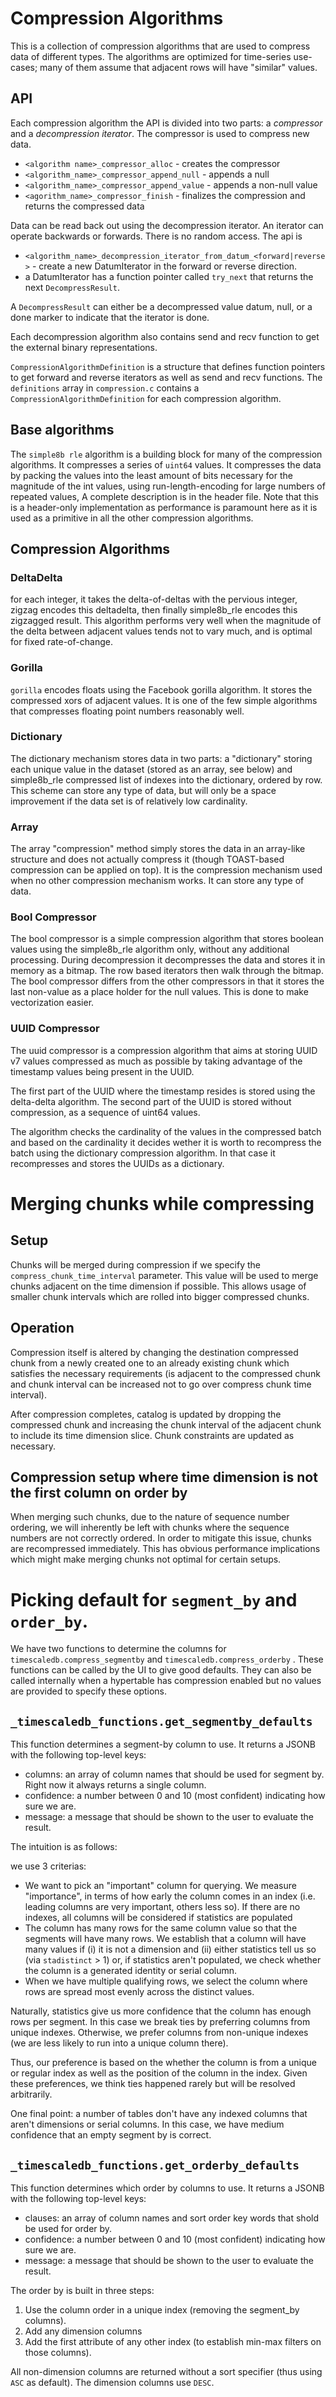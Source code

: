 # Compression Algorithms

This is a collection of compression algorithms that are used to compress data of different types.
The algorithms are optimized for time-series use-cases; many of them assume that adjacent rows will have "similar" values.

## API

Each compression algorithm the API is divided into two parts: a _compressor_ and a _decompression iterator_. The compressor
is used to compress new data.

- `<algorithm name>_compressor_alloc` - creates the compressor
- `<algorithm_name>_compressor_append_null` - appends a null
- `<algorithm_name>_compressor_append_value` - appends a non-null value
- `<agorithm_name>_compressor_finish` - finalizes the compression and returns the compressed data

Data can be read back out using the decompression iterator. An iterator can operate backwards or forwards.
There is no random access. The api is

- `<algorithm_name>_decompression_iterator_from_datum_<forward|reverse>` - create a new DatumIterator in the forward or reverse direction.
- a DatumIterator has a function pointer called `try_next` that returns the next `DecompressResult`.

A `DecompressResult` can either be a decompressed value datum, null, or a done marker to indicate that the iterator is done.

Each decompression algorithm also contains send and recv function to get the external binary representations.

`CompressionAlgorithmDefinition` is a structure that defines function pointers to get forward and reverse iterators
as well as send and recv functions. The `definitions` array in  `compression.c` contains a `CompressionAlgorithmDefinition`
for each compression algorithm.

## Base algorithms

The `simple8b rle` algorithm is a building block for many of the compression algorithms.
It compresses a series of `uint64` values. It compresses the data by packing the values into the least
amount of bits necessary for the magnitude of the int values, using run-length-encoding for large numbers of repeated values,
A complete description is in the header file. Note that this is a header-only implementation as performance
is paramount here as it is used as a primitive in all the other compression algorithms.

## Compression Algorithms

### DeltaDelta

for each integer, it takes the delta-of-deltas with the pervious integer,
zigzag encodes this deltadelta, then finally simple8b_rle encodes this
zigzagged result. This algorithm performs very well when the magnitude of the
delta between adjacent values tends not to vary much, and is optimal for
fixed rate-of-change.


### Gorilla

`gorilla` encodes floats using the Facebook gorilla algorithm. It stores the
compressed xors of adjacent values. It is one of the few simple algorithms
that compresses floating point numbers reasonably well.

### Dictionary

The dictionary mechanism stores data in two parts: a "dictionary" storing
each unique value in the dataset (stored as an array, see below) and
simple8b_rle compressed list of indexes into the dictionary, ordered by row.
This scheme can store any type of data, but will only be a space improvement
if the data set is of relatively low cardinality.

### Array

The array "compression" method simply stores the data in an array-like
structure and does not actually compress it (though TOAST-based compression
can be applied on top). It is the compression mechanism used when no other
compression mechanism works. It can store any type of data.

### Bool Compressor

The bool compressor is a simple compression algorithm that stores boolean values
using the simple8b_rle algorithm only, without any additional processing. During
decompression it decompresses the data and stores it in memory as a bitmap. The
row based iterators then walk through the bitmap. The bool compressor differs from
the other compressors in that it stores the last non-value as a place holder for
the null values. This is done to make vectorization easier.

### UUID Compressor

The uuid compressor is a compression algorithm that aims at storing UUID v7 values
compressed as much as possible by taking advantage of the timestamp values being
present in the UUID.

The first part of the UUID where the timestamp resides is stored using the delta-delta
algorithm. The second part of the UUID is stored without compression, as a sequence of
uint64 values.

The algorithm checks the cardinality of the values in the compressed batch and based on
the cardinality it decides wether it is worth to recompress the batch using the dictionary
compression algorithm. In that case it recompresses and stores the UUIDs as a dictionary.

# Merging chunks while compressing #

## Setup ##

Chunks will be merged during compression if we specify the `compress_chunk_time_interval` parameter.
This value will be used to merge chunks adjacent on the time dimension if possible. This allows usage
of smaller chunk intervals which are rolled into bigger compressed chunks.

## Operation ##

Compression itself is altered by changing the destination compressed chunk from a newly created one to
an already existing chunk which satisfies the necessary requirements (is adjacent to the compressed chunk
and chunk interval can be increased not to go over compress chunk time interval).

After compression completes, catalog is updated by dropping the compressed chunk and increasing the chunk
interval of the adjacent chunk to include its time dimension slice. Chunk constraints are updated as necessary.

## Compression setup where time dimension is not the first column on order by ##

When merging such chunks, due to the nature of sequence number ordering, we will inherently be left with
chunks where the sequence numbers are not correctly ordered. In order to mitigate this issue, chunks are
recompressed immediately. This has obvious performance implications which might make merging chunks
not optimal for certain setups.

# Picking default for `segment_by` and `order_by`.

We have two functions to determine the columns for `timescaledb.compress_segmentby` and `timescaledb.compress_orderby` . These functions can be called
by the UI to give good defaults. They can also be called internally when a hypertable has compression enabled
but no values are provided to specify these options.

## `_timescaledb_functions.get_segmentby_defaults`

This function determines a segment-by column to use. It returns a JSONB with the following top-level keys:
- columns: an array of column names that should be used for segment by. Right now it always returns a single column.
- confidence: a number between 0 and 10 (most confident) indicating how sure we are.
- message: a message that should be shown to the user to evaluate the result.

The intuition is as follows:

we use 3 criterias:
- We want to pick an "important" column for querying. We measure "importance", in terms of how early the column comes in an index (i.e. leading columns are very important, others less so). If there are no indexes, all columns will be considered if statistics are populated
- The column has many rows for the same column value so that the segments will have many rows. We establish that a column will have many values if (i) it is not a dimension and (ii) either statistics tell us so (via `stadistinct` > 1) or, if statistics aren't populated, we check whether the column is a generated identity or serial column.
- When we have multiple qualifying rows, we select the column where rows are spread most evenly across the distinct values. 

Naturally, statistics give us more confidence that the column has enough rows per segment. In this case we break ties by preferring columns from unique indexes. Otherwise, we prefer columns from non-unique indexes (we are less likely to run into a unique column there).

Thus, our preference is based on the whether the column is from a unique or regular index as well as the position of the column in the index. Given these preferences, we think ties happened rarely but will be resolved arbitrarily.

One final point: a number of tables don't have any indexed columns that aren't dimensions or serial columns. In this case, we have medium confidence that an empty segment by is correct.

## `_timescaledb_functions.get_orderby_defaults`

This function determines which order by columns to use. It returns a JSONB with the following top-level keys:

- clauses: an array of column names and sort order key words that shold be used for order by.
- confidence: a number between 0 and 10 (most confident) indicating how sure we are.
- message: a message that should be shown to the user to evaluate the result.

The order by is built in three steps:
1) Use the column order in a unique index (removing the segment_by columns).
2) Add any dimension columns
3) Add the first attribute of any other index (to establish min-max filters on those columns).

All non-dimension columns are returned without a sort specifier (thus using `ASC` as default). The dimension columns use `DESC`.